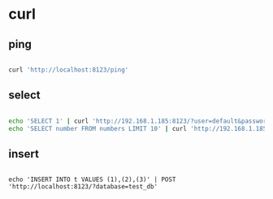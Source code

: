 
# curl

## ping

```bash

curl 'http://localhost:8123/ping'

```

## select

```bash

echo 'SELECT 1' | curl 'http://192.168.1.185:8123/?user=default&password=1Aa_abbccd' -d @-
echo 'SELECT number FROM numbers LIMIT 10' | curl 'http://192.168.1.185:8123/?user=default&password=1Aa_abbccd&database=system' --data-binary @-

```

## insert

```base

echo 'INSERT INTO t VALUES (1),(2),(3)' | POST 'http://localhost:8123/?database=test_db'

```
